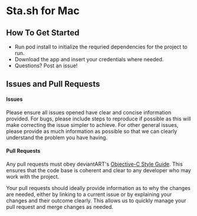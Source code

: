 # Sta.sh for Mac

## How To Get Started

* Run pod install to initialize the requried dependencies for the project to run.
* Download the app and insert your credentials where needed. 
* Questions? Post an issue!

## Issues and Pull Requests

#### Issues
Please ensure all issues opened have clear and concise information provided. For bugs, please include steps to reproduce if possible as this will make correcting the issue simpler to achieve. For other general issues, please provide as much information as possible so that we can clearly understand the problem you have having.

#### Pull Requests
Any pull requests must obey deviantART's [Objective-C Style Guide](https://github.com/deviantART/objective-c-style-guide). This ensures that the code base is coherent and clear to any developer who may work with the project. 

Your pull requests should ideally provide information as to why the changes are needed, either by linking to a current issue or by explaining your changes and their outcome clearly. This allows us to quickly manage your pull request and merge changes as needed.